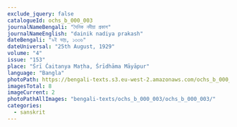 ```yaml
---
exclude_jquery: false
catalogueId: ochs_b_000_003
journalNameBengali: "দৈনিক নদীয়া প্রকাশ"
journalNameEnglish: "dainik nadiya prakash"
dateBengali: "৯ই ভাদ্র, ১৩৩৬" 
dateUniversal: "25th August, 1929" 
volume: "4"
issue: "153"
place: "Śrī Ćaitanya Maṭha, Śrīdhāma Māyāpur"
language: "Bangla"
photoPath: https://bengali-texts.s3.eu-west-2.amazonaws.com/ochs_b_000_003/split/_00000002.pdf
imagesTotal: 8
imageCurrent: 2
photoPathAllImages: "bengali-texts/ochs_b_000_003/ochs_b_000_003/"
categories:
  - sanskrit
---
```


